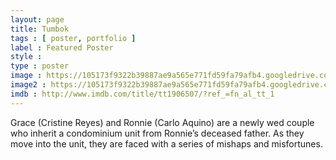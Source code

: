 ```yaml
---
layout: page
title: Tumbok
tags : [ poster, portfolio ]
label : Featured Poster
style : 
type : poster
image : https://105173f9322b39887ae9a565e771fd59fa79afb4.googledrive.com/host/0B_NdsxRj1DjjcEx0UHA4OF9DNzA/fp3/tumbok.jpg
image2 : https://105173f9322b39887ae9a565e771fd59fa79afb4.googledrive.com/host/0B_NdsxRj1DjjcEx0UHA4OF9DNzA/fp2/tumbok.jpg
imdb : http://www.imdb.com/title/tt1906507/?ref_=fn_al_tt_1
---
```


Grace (Cristine Reyes) and Ronnie (Carlo Aquino) are a newly wed couple who inherit a condominium unit from Ronnie’s deceased father. As they move into the unit, they are faced with a series of mishaps and misfortunes.